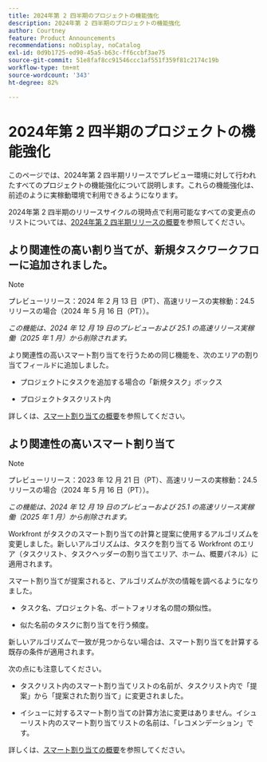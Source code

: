 ```yaml
---
title: 2024年第 2 四半期のプロジェクトの機能強化
description: 2024年第 2 四半期のプロジェクトの機能強化
author: Courtney
feature: Product Announcements
recommendations: noDisplay, noCatalog
exl-id: 0d9b1725-ed90-45a5-b63c-ff6ccbf3ae75
source-git-commit: 51e8faf8cc91546ccc1af551f359f81c2174c19b
workflow-type: tm+mt
source-wordcount: '343'
ht-degree: 82%

---
```


# 2024年第 2 四半期のプロジェクトの機能強化

このページでは、2024年第 2 四半期リリースでプレビュー環境に対して行われたすべてのプロジェクトの機能強化について説明します。これらの機能強化は、前述のように実稼動環境で利用できるようになります。

2024年第 2 四半期のリリースサイクルの現時点で利用可能なすべての変更点のリストについては、[2024年第 2 四半期リリースの概要](/help/quicksilver/product-announcements/product-releases/24-q2-release-activity/24-q2-release-overview.md)を参照してください。


## より関連性の高い割り当てが、新規タスクワークフローに追加されました。

>[!NOTE]
>
>プレビューリリース：2024 年 2 月 13 日（PT）、高速リリースの実稼動：24.5 リリースの場合（2024 年 5 月 16 日（PT））。
>
>_この機能は、2024 年 12 月 19 日のプレビューおよび 25.1 の高速リリース実稼働（2025 年 1 月）から削除されます。_

より関連性の高いスマート割り当てを行うための同じ機能を、次のエリアの割り当てフィールドに追加しました。

* プロジェクトにタスクを追加する場合の「新規タスク」ボックス

* プロジェクトタスクリスト内

詳しくは、[スマート割り当ての概要](/help/quicksilver/manage-work/tasks/assign-tasks/smart-assignments.md)を参照してください。

## より関連性の高いスマート割り当て

>[!NOTE]
>
>プレビューリリース：2023 年 12 月 21 日（PT）、高速リリースの実稼動：24.5 リリースの場合（2024 年 5 月 16 日（PT））。
>
>_この機能は、2024 年 12 月 19 日のプレビューおよび 25.1 の高速リリース実稼働（2025 年 1 月）から削除されます。_

Workfront がタスクのスマート割り当ての計算と提案に使用するアルゴリズムを変更しました。新しいアルゴリズムは、タスクを割り当てる Workfront のエリア（タスクリスト、タスクヘッダーの割り当てエリア、ホーム、概要パネル）に適用されます。

スマート割り当てが提案されると、アルゴリズムが次の情報を調べるようになりました。

* タスク名、プロジェクト名、ポートフォリオ名の間の類似性。

* 似た名前のタスクに割り当てを行う頻度。

新しいアルゴリズムで一致が見つからない場合は、スマート割り当てを計算する既存の条件が適用されます。

次の点にも注意してください。

* タスクリスト内のスマート割り当てリストの名前が、タスクリスト内で「提案」から「提案された割り当て」に変更されました。

* イシューに対するスマート割り当ての計算方法に変更はありません。イシューリスト内のスマート割り当てリストの名前は、「レコメンデーション」です。

詳しくは、[スマート割り当ての概要](/help/quicksilver/manage-work/tasks/assign-tasks/smart-assignments.md)を参照してください。
